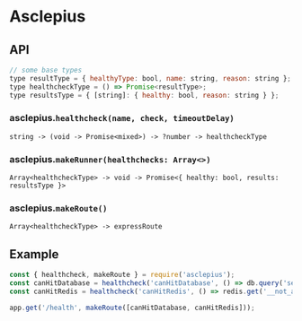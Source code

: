 # Asclepius

## API

```javascript
// some base types
type resultType = { healthyType: bool, name: string, reason: string };
type healthcheckType = () => Promise<resultType>;
type resultsType = { [string]: { healthy: bool, reason: string } };
```

### asclepius.`healthcheck(name, check, timeoutDelay)`

`string -> (void -> Promise<mixed>) -> ?number -> healthcheckType`


### asclepius.`makeRunner(healthchecks: Array<>)`

`Array<healthcheckType> -> void -> Promise<{ healthy: bool, results: resultsType }>`

### asclepius.`makeRoute()`

`Array<healthcheckType> -> expressRoute`

## Example

```javascript
const { healthcheck, makeRoute } = require('asclepius');
const canHitDatabase = healthcheck('canHitDatabase', () => db.query('select current_timestamp'));
const canHitRedis = healthcheck('canHitRedis', () => redis.get('__not_a_key__'));

app.get('/health', makeRoute([canHitDatabase, canHitRedis]));
```
